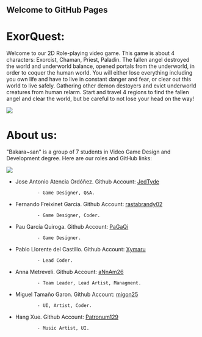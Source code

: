 ## Welcome to GitHub Pages

# ExorQuest:

Welcome to our 2D Role-playing video game. This game is about 4 characters: Exorcist, Chaman, Priest, Paladin. The fallen angel destroyed the world and underworld balance, opened portals from the underworld, in order to coquer the human world. You will either lose everything including you own life and have to live in constant danger and fear, or clear out this world to live safely. Gathering other demon destoyers and evict underworld creatures from human relarm. Start and travel 4 regions to find the fallen angel and clear the world, but be careful to not lose your head on the way!



![](https://lh3.googleusercontent.com/dr7dFv4rVDi_EIp49WDwyDWJgOWmgGpCsRYSCcEMAVOTecA6mZusKGiDjBwsdcg3BUpVMA=s1500)




# About us:
"Bakara~san" is a group of 7 students in Video Game Design and Development degree. Here are our roles and GitHub links:

![](https://lh3.googleusercontent.com/lF8qJxxcNTivmiEHc15zFkiTu-xrdcoEsCCOhaY22BUMo0E-5MEGfvOt901crCo-7R29xA=s5000)

- Jose Antonio Atencia Ordóñez. Github Account: [JedTyde](https://github.com/JedTyde)  

              - Game Designer, Q&A.   

- Fernando Freixinet Garcia. Github Account: [rastabrandy02](https://github.com/rastabrandy02)
   

              - Game Designer, Coder.  

- Pau García Quiroga. Github Account: [PaGaQi](https://github.com/PaGaQi)

              - Game Designer.  


- Pablo Llorente del Castillo. Github Account: [Xymaru](https://github.com/Xymaru)

              - Lead Coder.   

- Anna Metreveli. Github Account: [aNnAm26](https://github.com/aNnAm26)

              - Team Leader, Lead Artist, Managment.   


- Miguel Tamaño Garon. Github Account: [migon25](https://github.com/migon25)

              - UI, Artist, Coder.   

- Hang Xue. Github Account:  [Patronum129](https://github.com/Patronum129) 

              - Music Artist, UI.


